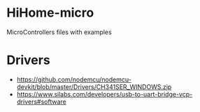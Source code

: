 # HiHome-micro
MicroControllers files with examples


# Drivers
* https://github.com/nodemcu/nodemcu-devkit/blob/master/Drivers/CH341SER_WINDOWS.zip
* https://www.silabs.com/developers/usb-to-uart-bridge-vcp-drivers#software